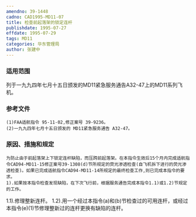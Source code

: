 ```yaml
---
amendno: 39-1448
cadno: CAD1995-MD11-07
title: 检查前起落架的锁定连杆
publishdate: 1995-07-27
effdate: 1995-07-29
tags: MD11
categories: 华东管理局
author: 张建中
---
```


### 适用范围 
列于一九九四年七月十五日颁发的MD11紧急服务通告A32-47上的MD11系列飞机。

<!--more-->
### 参考文件
    (1)FAA适航指令 95-11-02,修正案号 39-9236。
    (2)一九九四年七月十五日颁发的 MD11紧急服务通告 A32-47。

### 原因、措施和规定 
    为防止由于前起落架上下锁定连杆缺陷，而压跨前起落架。在本指令生效后15个月内完成适航指令CAD94-MD11-15修正案号39-1308(d)节所规定的荧光渗透检查(自飞机拆下进行的荧光渗透检查)。如果已完成适航指令CAD94-MD11-14所规定的最终检查工作,则已完成本指令的要求。 
    1).如果按本指令检查发现缺陷，在下次飞行前，根据服务通告完成本指令1.1)或1.2)节规定的工作。 
1.1).修理整新连杆。 
    1.2).用一个经过本指令(a)和(b)节检查过的可用连杆，或经过本指令(e)(1)节修理整新过的连杆更换有缺陷的连杆。
       

